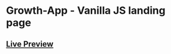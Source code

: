 # Growth-App - Vanilla JS landing page 
## [Live Preview](https://growth-app-ahmedd26.netlify.app/)
